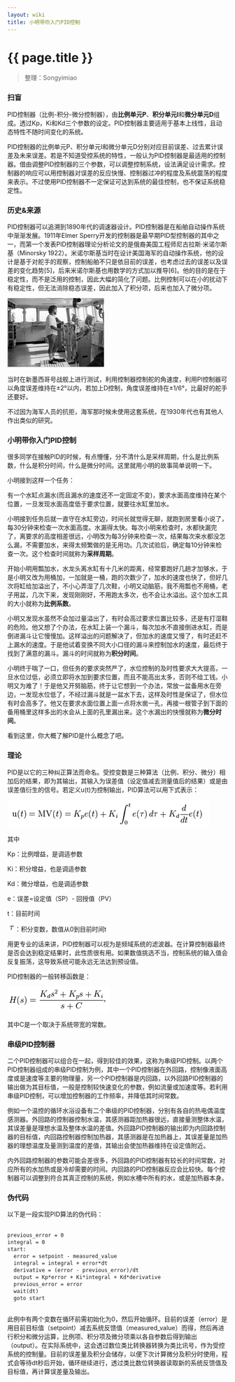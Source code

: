 ```yaml
---
layout: wiki
title: 小明带你入门PID控制
---
```


# {{ page.title }}

> 整理：Songyimiao

### 扫盲

PID控制器（比例-积分-微分控制器），由**比例单元P**、**积分单元I**和**微分单元D**组成。透过Kp，Ki和Kd三个参数的设定。PID控制器主要适用于基本上线性，且动态特性不随时间变化的系统。

PID控制器的比例单元P、积分单元I和微分单元D分别对应目前误差、过去累计误差及未来误差。若是不知道受控系统的特性，一般认为PID控制器是最适用的控制器。借由调整PID控制器的三个参数，可以调整控制系统，设法满足设计需求。控制器的响应可以用控制器对误差的反应快慢、控制器过冲的程度及系统震荡的程度来表示。不过使用PID控制器不一定保证可达到系统的最佳控制，也不保证系统稳定性。

### 历史&来源

PID控制器可以追溯到1890年代的调速器设计。PID控制器是在船舶自动操作系统中渐渐发展。1911年Elmer Sperry开发的控制器是最早期PID型控制器的其中之一，而第一个发表PID控制器理论分析论文的是俄裔美国工程师尼古拉斯·米诺尔斯基（Minorsky 1922）。米诺尔斯基当时在设计美国海军的自动操作系统，他的设计是基于对舵手的观察，控制船舶不只是依目前的误差，也考虑过去的误差以及误差的变化趋势[5]，后来米诺尔斯基也用数学的方式加以推导[6]。他的目的是在于稳定性，而不是泛用的控制，因此大幅的简化了问题。比例控制可以在小的扰动下有稳定性，但无法消除稳态误差，因此加入了积分项，后来也加入了微分项。

![](/img/wiki/what-is-pid-004.png)

当时在新墨西哥号战舰上进行测试，利用控制器控制舵的角速度，利用PI控制器可以角度误差维持在±2°以内，若加上D控制，角度误差维持在±1/6°，比最好的舵手还要好。

不过因为海军人员的抗拒，海军那时候未使用这套系统，在1930年代也有其他人作出类似的研究。

### 小明带你入门PID控制

很多同学在接触PID的时候，有点懵懂，分不清什么是采样周期，什么是比例系数，什么是积分时间，什么是微分时间。这里就用小明的故事简单说明一下。

小明接到这样一个任务：

有一个水缸点漏水(而且漏水的速度还不一定固定不变)，要求水面高度维持在某个位置，一旦发现水面高度低于要求位置，就要往水缸里加水。

小明接到任务后就一直守在水缸旁边，时间长就觉得无聊，就跑到房里看小说了，每30分钟来检查一次水面高度。水漏得太快。每次小明来检查时，水都快漏完了，离要求的高度相差很远，小明改为每3分钟来检查一次，结果每次来水都没怎么漏，不需要加水，来得太频繁做的是无用功。几次试验后，确定每10分钟来检查一次。这个检查时间就称为**采样周期**。

开始小明用瓢加水，水龙头离水缸有十几米的距离，经常要跑好几趟才加够水，于是小明又改为用桶加，一加就是一桶，跑的次数少了，加水的速度也快了，但好几次将缸给加溢出了，不小心弄湿了几次鞋，小明又动脑筋，我不用瓢也不用桶，老子用盆，几次下来，发现刚刚好，不用跑太多次，也不会让水溢出。这个加水工具的大小就称为**比例系数**。

小明又发现水虽然不会加过量溢出了，有时会高过要求位置比较多，还是有打湿鞋的危险。他又想了个办法，在水缸上装一个漏斗，每次加水不直接倒进水缸，而是倒进漏斗让它慢慢加。这样溢出的问题解决了，但加水的速度又慢了，有时还赶不上漏水的速度。于是他试着变换不同大小口径的漏斗来控制加水的速度，最后终于找到了满意的漏斗。漏斗的时间就称为**积分时间**。

小明终于喘了一口，但任务的要求突然严了，水位控制的及时性要求大大提高，一旦水位过低，必须立即将水加到要求位置，而且不能高出太多，否则不给工钱。小明又为难了！于是他又开努脑筋，终于让它想到一个办法，常放一盆备用水在旁边，一发现水位低了，不经过漏斗就是一盆水下去，这样及时性是保证了，但水位有时会高多了。他又在要求水面位置上面一点将水凿一孔，再接一根管子到下面的备用桶里这样多出的水会从上面的孔里漏出来。这个水漏出的快慢就称为**微分时间**。

看到这里，你大概了解PID是什么概念了吧。

### 理论

PID是以它的三种纠正算法而命名。受控变数是三种算法（比例、积分、微分）相加后的结果，即为其输出，其输入为误差值（设定值减去测量值后的结果）或是由误差值衍生的信号。若定义u(t)为控制输出，PID算法可以用下式表示：

![](/img/wiki/what-is-pid-001.png)

其中

Kp：比例增益，是调适参数

Ki：积分增益，也是调适参数

Kd：微分增益，也是调适参数

e：误差=设定值（SP）- 回授值（PV）

t：目前时间

![](/img/wiki/what-is-pid-002.png)：积分变数，数值从0到目前时间t

用更专业的话来讲，PID控制器可以视为是频域系统的滤波器。在计算控制器最终是否会达到稳定结果时，此性质很有用。如果数值挑选不当，控制系统的输入值会反复振荡，这导致系统可能永远无法达到预设值。

PID控制器的一般转移函数是：

![](/img/wiki/what-is-pid-003.png)

其中C是一个取决于系统带宽的常数。

### 串级PID控制器

二个PID控制器可以组合在一起，得到较佳的效果，这称为串级PID控制。以两个PID控制器组成的串级PID控制为例，其中一个PID控制器在外回路，控制像液面高度或是速度等主要的物理量，另一个PID控制器是内回路，以外回路PID控制器的输出做为其目标值，一般是控制较快速变化的参数，例如流量或加速度等。若利用串级PID控制，可以增加控制器的工作频率，并降低其时间常数。

例如一个温控的循环水浴设备有二个串级的PID控制器，分别有各自的热电偶温度感测器。外回路的控制器控制水温，其感测器距加热器很远，直接量测整体水温，其误差量是理想水温及整体水温的差值。外回路PID控制器的输出即为内回路控制器的目标值，内回路控制器控制加热器，其感测器是在加热器上，其误差量是加热器的理想温度及量测到温度的差值，其输出会使加热器维持在设定值附近。

内外回路控制器的参数可能会差很多，外回路的PID控制器有较长的时间常数，对应所有的水加热或是冷却需要的时间。内回路的PID控制器反应会比较快。每个控制器可以调整到符合其真正控制的系统，例如水槽中所有的水，或是加热器本身。

### 伪代码

以下是一段实现PID算法的伪代码：

<pre><code>
previous_error = 0
integral = 0 
start:
  error = setpoint - measured_value
  integral = integral + error*dt
  derivative = (error - previous_error)/dt
  output = Kp*error + Ki*integral + Kd*derivative
  previous_error = error
  wait(dt)
  goto start

</pre></code>

此例中有两个变数在循环前需初始化为0，然后开始循环。目前的误差（error）是用目前目标值（setpoint）减去系统反馈值（measured_value）而得，然后再进行积分和微分运算，比例项、积分项及微分项乘以各自参数后得到输出（output）。在实际系统中，这会透过数位类比转换器转换为类比讯号，作为受控系统的控制量。目前的误差量及积分会储存，以便下次计算微分及积分时使用，程式会等待dt秒后开始，循环继续进行，透过类比数位转换器读取新的系统反馈值及目标值，再计算误差量及输出。
